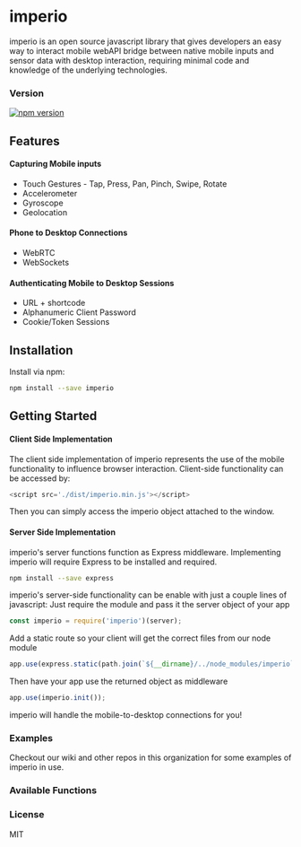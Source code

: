 # imperio
imperio is an open source javascript library that gives developers an easy way to interact mobile webAPI bridge between native mobile inputs and sensor data with desktop interaction, requiring minimal code and knowledge of the underlying technologies.

### Version
[![npm version](https://badge.fury.io/js/imperio.svg)](https://www.npmjs.com/package/imperio)

## Features
#### Capturing Mobile inputs
* Touch Gestures - Tap, Press, Pan, Pinch, Swipe, Rotate
* Accelerometer
* Gyroscope
* Geolocation

#### Phone to Desktop Connections
* WebRTC
* WebSockets

#### Authenticating Mobile to Desktop Sessions
* URL + shortcode
* Alphanumeric Client Password
* Cookie/Token Sessions

## Installation
Install via npm:
```bash
npm install --save imperio
```

## Getting Started

#### Client Side Implementation
The client side implementation of imperio represents the use of the mobile functionality to influence browser interaction.
Client-side functionality can be accessed by:

```javascript
<script src='./dist/imperio.min.js'></script>
```
Then you can simply access the imperio object attached to the window.


#### Server Side Implementation

imperio's server functions function as Express middleware. Implementing imperio will require Express to be installed and required.
```bash
npm install --save express
```

imperio's server-side functionality can be enable with just a couple lines of javascript:
Just require the module and pass it the server object of your app
```javascript
const imperio = require('imperio')(server);
```

Add a static route so your client will get the correct files from our node module
```javascript
app.use(express.static(path.join(`${__dirname}/../node_modules/imperio`)));
```

Then have your app use the returned object as middleware
```javascript
app.use(imperio.init());
```
imperio will handle the mobile-to-desktop connections for you!

### Examples
Checkout our wiki and other repos in this organization for some examples of imperio in use.

### Available Functions

### License
MIT
